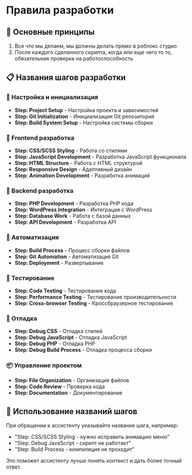 # Правила разработки

## 🎯 Основные принципы
1. Все что мы делаем, мы должны делать прямо в роблокс студио
2. После каждого сделанного скрипта, когда или еще чего то то, обязательная проверка на работоспособность

## 📋 Названия шагов разработки

### 🔧 Настройка и инициализация
- **Step: Project Setup** - Настройка проекта и зависимостей
- **Step: Git Initialization** - Инициализация Git репозитория
- **Step: Build System Setup** - Настройка системы сборки

### 🎨 Frontend разработка
- **Step: CSS/SCSS Styling** - Работа со стилями
- **Step: JavaScript Development** - Разработка JavaScript функционала
- **Step: HTML Structure** - Работа с HTML структурой
- **Step: Responsive Design** - Адаптивный дизайн
- **Step: Animation Development** - Разработка анимаций

### 🐘 Backend разработка
- **Step: PHP Development** - Разработка PHP кода
- **Step: WordPress Integration** - Интеграция с WordPress
- **Step: Database Work** - Работа с базой данных
- **Step: API Development** - Разработка API

### 🔄 Автоматизация
- **Step: Build Process** - Процесс сборки файлов
- **Step: Git Automation** - Автоматизация Git
- **Step: Deployment** - Развертывание

### 🧪 Тестирование
- **Step: Code Testing** - Тестирование кода
- **Step: Performance Testing** - Тестирование производительности
- **Step: Cross-browser Testing** - Кроссбраузерное тестирование

### 🐛 Отладка
- **Step: Debug CSS** - Отладка стилей
- **Step: Debug JavaScript** - Отладка JavaScript
- **Step: Debug PHP** - Отладка PHP
- **Step: Debug Build Process** - Отладка процесса сборки

### 📦 Управление проектом
- **Step: File Organization** - Организация файлов
- **Step: Code Review** - Проверка кода
- **Step: Documentation** - Документирование

## 🚀 Использование названий шагов
При обращении к ассистенту указывайте название шага, например:
- "Step: CSS/SCSS Styling - нужно исправить анимацию меню"
- "Step: Debug JavaScript - скрипт не работает"
- "Step: Build Process - компиляция не проходит"

Это поможет ассистенту лучше понять контекст и дать более точный ответ. 